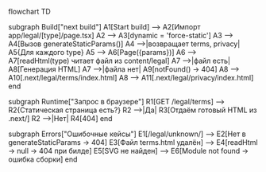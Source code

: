 flowchart TD

subgraph Build["next build"]
  A1[Start build] --> A2[Импорт app/legal/[type]/page.tsx]
  A2 --> A3[dynamic = 'force-static']
  A3 --> A4[Вызов generateStaticParams()]
  A4 -->|возвращает terms, privacy| A5{Для каждого type}
  A5 --> A6[Page({params})]
  A6 --> A7[readHtml(type) читает файл из content/legal]
  A7 -->|файл есть| A8[Генерация HTML]
  A7 -->|файла нет| A9[notFound() → 404]
  A8 --> A10[.next/legal/terms/index.html]
  A8 --> A11[.next/legal/privacy/index.html]
end

subgraph Runtime["Запрос в браузере"]
  R1[GET /legal/terms] --> R2{Статическая страница есть?}
  R2 -->|Да| R3[Отдаём готовый HTML из .next/]
  R2 -->|Нет| R4[404]
end

subgraph Errors["Ошибочные кейсы"]
  E1[/legal/unknown/] --> E2[Нет в generateStaticParams → 404]
  E3[Файл terms.html удалён] --> E4[readHtml → null → 404 при билде]
  E5[SVG не найден] --> E6[Module not found → ошибка сборки]
end
